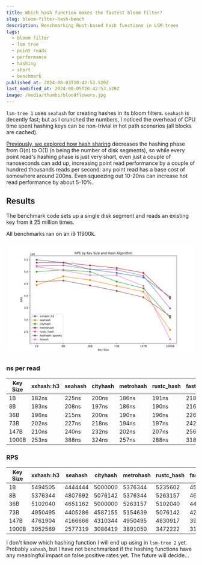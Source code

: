 ```yaml
---
title: Which hash function makes the fastest bloom filter?
slug: bloom-filter-hash-bench
description: Benchmarking Rust-based hash functions in LSM-trees
tags:
  - bloom filter
  - lsm tree
  - point reads
  - performance
  - hashing
  - short
  - benchmark
published_at: 2024-08-03T20:42:53.520Z
last_modified_at: 2024-08-05T20:42:53.520Z
image: /media/thumbs/bloodflowers.jpg
---
```


`lsm-tree 1` uses `seahash` for creating hashes in its bloom filters.
`seahash` is decently fast; but as I crunched the numbers, I noticed the overhead of CPU time spent hashing keys can be non-trivial in hot path scenarios (all blocks are cached).

[Previously, we explored how hash sharing](/post/bloom-filter-hash-sharing) decreases the hashing phase from O(n) to O(1) (n being the number of disk segments), so while every point read's hashing phase is just very short, even just a couple of nanoseconds can add up, increasing point read performance by a couple of hundred thousands reads per second: any point read has a base cost of somewhere around 200ns.
Even squeezing out 10-20ns can increase hot read performance by about 5-10%.

## Results

The benchmark code sets up a single disk segment and reads an existing key from it 25 million times.

All benchmarks ran on an i9 11900k.

<div style="margin-top: 10px; width: 100%; display: flex; justify-content: center">
  <img style="border-radius: 16px; max-height: 500px" src="/media/posts/bloom-filter-hash-bench/hash_function_performance.svg" />
</div>

### ns per read

| Key Size | xxhash::h3 | seahash | cityhash | metrohash | rustc_hash | fasthash::spooky | fxhash |
| -------- | ---------- | ------- | -------- | --------- | ---------- | ---------------- | ------ |
| 1B       | 182ns      | 225ns   | 200ns    | 186ns     | 191ns      | 218ns            | 192ns  |
| 8B       | 193ns      | 208ns   | 197ns    | 186ns     | 190ns      | 216ns            | 198ns  |
| 36B      | 196ns      | 215ns   | 200ns    | 190ns     | 196ns      | 226ns            | 206ns  |
| 73B      | 202ns      | 227ns   | 218ns    | 194ns     | 197ns      | 242ns            | 206ns  |
| 147B     | 210ns      | 240ns   | 232ns    | 202ns     | 207ns      | 256ns            | 227ns  |
| 1000B    | 253ns      | 388ns   | 324ns    | 257ns     | 288ns      | 318ns            | 457ns  |

### RPS

| Key Size | xxhash::h3 | seahash | cityhash | metrohash | rustc_hash | fasthash::spooky | fxhash  |
| -------- | ---------- | ------- | -------- | --------- | ---------- | ---------------- | ------- |
| 1B       | 5494505    | 4444444 | 5000000  | 5376344   | 5235602    | 4587155          | 5208333 |
| 8B       | 5376344    | 4807692 | 5076142  | 5376344   | 5263157    | 4629629          | 5050505 |
| 36B      | 5102040    | 4651162 | 5000000  | 5263157   | 5102040    | 4424778          | 4854368 |
| 73B      | 4950495    | 4405286 | 4587155  | 5154639   | 5076142    | 4201680          | 4854368 |
| 147B     | 4761904    | 4166666 | 4310344  | 4950495   | 4830917    | 3937007          | 4405286 |
| 1000B    | 3952569    | 2577319 | 3086419  | 3891050   | 3472222    | 3154574          | 2188183 |

I don't know which hashing function I will end up using in `lsm-tree 2` yet. Probably `xxhash`, but I have not benchmarked if the hashing functions have any meaningful impact on false positive rates yet.
The future will decide...

